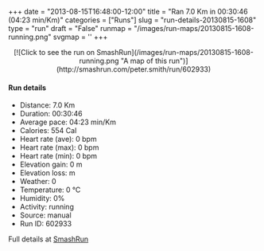 +++
date = "2013-08-15T16:48:00-12:00"
title = "Ran 7.0 Km in 00:30:46 (04:23 min/Km)"
categories = ["Runs"]
slug = "run-details-20130815-1608"
type = "run"
draft = "False"
runmap = "/images/run-maps/20130815-1608-running.png"
svgmap = '<polyline points="">'
+++



<!--more-->

<center>
[![Click to see the run on SmashRun](/images/run-maps/20130815-1608-running.png "A map of this run")](http://smashrun.com/peter.smith/run/602933)
</center>

#### Run details

* Distance: 7.0 Km
* Duration: 00:30:46
* Average pace: 04:23 min/Km
* Calories: 554 Cal
* Heart rate (ave): 0 bpm
* Heart rate (max): 0 bpm
* Heart rate (min): 0 bpm
* Elevation gain: 0 m
* Elevation loss:  m
* Weather: 0
* Temperature: 0 &deg;C
* Humidity: 0%
* Activity: running
* Source: manual
* Run ID: 602933

Full details at [SmashRun](http://smashrun.com/peter.smith/run/602933)